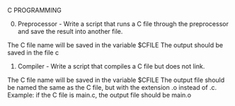 C PROGRAMMING

0. Preprocessor - Write a script that runs a C file through the preprocessor and save the result into another file.

The C file name will be saved in the variable $CFILE
The output should be saved in the file c

1. Compiler - Write a script that compiles a C file but does not link.

The C file name will be saved in the variable $CFILE
The output file should be named the same as the C file, but with the extension .o instead of .c.
Example: if the C file is main.c, the output file should be main.o

 
